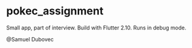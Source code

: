 # pokec_assignment

Small app, part of interview.
Build with Flutter 2.10.
Runs in debug mode.

@Samuel Dubovec